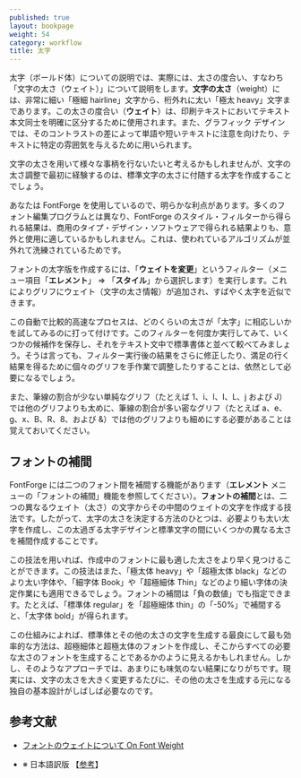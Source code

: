 ```yaml
---
published: true
layout: bookpage
weight: 54
category: workflow
title: 太字
---
```


太字（ボールド体）についての説明では、実際には、太さの度合い、すなわち「文字の太さ（ウェイト）」について説明をします。**文字の太さ**（weight）には、非常に細い「極細 hairline」文字から、桁外れに太い「極太 heavy」文字まであります。この太さの度合い（**ウェイト**）は、印刷テキストにおいてテキスト本文同士を明確に区分するために使用されます。また、グラフィック デザインでは、そのコントラストの差によって単語や短いテキストに注意を向けたり、テキストに特定の雰囲気を与えるために用いられます。

文字の太さを用いて様々な事柄を行ないたいと考えるかもしれませんが、文字の太さ調整で最初に経験するのは、標準文字の太さに付随する太字を作成することでしょう。

あなたは FontForge を使用しているので、明らかな利点があります。多くのフォント編集プログラムとは異なり、FontForge のスタイル・フィルターから得られる結果は、商用のタイプ・デザイン・ソフトウェアで得られる結果よりも、意外と使用に適しているかもしれません。これは、使われているアルゴリズムが並外れて洗練されているためです。

フォントの太字版を作成するには、「**ウェイトを変更**」というフィルター（メニュー項目「**エレメント**」 ⇒ 「**スタイル**」から選択します）を実行します。これによりグリフにウェイト（文字の太さ情報）が追加され、すばやく太字を近似できます。

この自動で比較的高速なプロセスは、どのくらいの太さが「太字」に相応しいかを試してみるのに打って付けです。このフィルターを何度か実行してみて、いくつかの候補作を保存し、それをテキスト文中で標準書体と並べて較べてみましょう。そうは言っても、フィルター実行後の結果をさらに修正したり、満足の行く結果を得るために個々のグリフを手作業で調整したりすることは、依然として必要になるでしょう。

また、筆線の割合が少ない単純なグリフ（たとえば 1、i、l、I、L、j および J）では他のグリフよりも太めに、筆線の割合が多い密なグリフ（たとえば a、e、g、x、B、R、8、および &amp;）では他のグリフよりも細めにする必要があることは覚えておいてください。

## フォントの補間

FontForge には二つのフォント間を補間する機能があります（**エレメント** メニューの「フォントの補間」機能を参照してください）。**フォントの補間**とは、二つの異なるウェイト（太さ）の文字からその中間のウェイトの文字を作成する技法です。したがって、太字の太さを決定する方法のひとつは、必要よりも太い太字を作成し、この太過ぎる太字デザインと標準文字の間にいくつかの異なる太さを補間作成することです。

この技法を用いれば、作成中のフォントに最も適した太さをより早く見つけることができます。この技法はまた、「極太体 heavy」や「超極太体 black」などのより太い字体や、「細字体 Book」や「超極細体 Thin」などのより細い字体の決定作業にも適用できるでしょう。フォントの補間は「負の数値」でも指定できます。たとえば、「標準体 regular」を「超極細体 thin」の「-50%」で補間すると、「太字体 bold」が得られます。

この仕組みによれば、標準体とその他の太さの文字を生成する最良にして最も効率的な方法は、超極細体と超極太体のフォントを作成し、そこからすべての必要な太さのフォントを生成することであるかのように見えるかもしれません。しかし、そのようなアプローチでは、あまりにも味気のない結果になりがちです。現実には、文字の太さを大きく変更するたびに、その他の太さを生成する元になる独自の基本設計がしばしば必要なのです。

## 参考文献

* [フォントのウェイトについて On Font Weight](http://bigelowandholmes.typepad.com/bigelow-holmes/2015/07/on-font-weight.html)

* ※ 日本語訳版 【[参考](https://gist.github.com/lukaszgrolik/5849599)】
